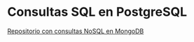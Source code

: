 # Consultas SQL en PostgreSQL

[Repositorio con consultas NoSQL en MongoDB](https://github.com/RomanLupiano/Notas_MongoDB )

